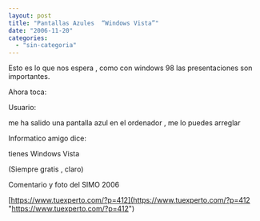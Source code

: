 ```yaml
---
layout: post
title: "Pantallas Azules  “Windows Vista”"
date: "2006-11-20"
categories: 
  - "sin-categoria"
---
```


Esto es lo que nos espera , como con windows 98 las presentaciones son importantes.

Ahora toca:

Usuario:

me ha salido una pantalla azul en el ordenador , me lo puedes arreglar

Informatico amigo dice:

tienes Windows Vista

(Siempre gratis , claro)

Comentario y foto del SIMO 2006

[https://www.tuexperto.com/?p=412](https://www.tuexperto.com/?p=412 "https://www.tuexperto.com/?p=412")
